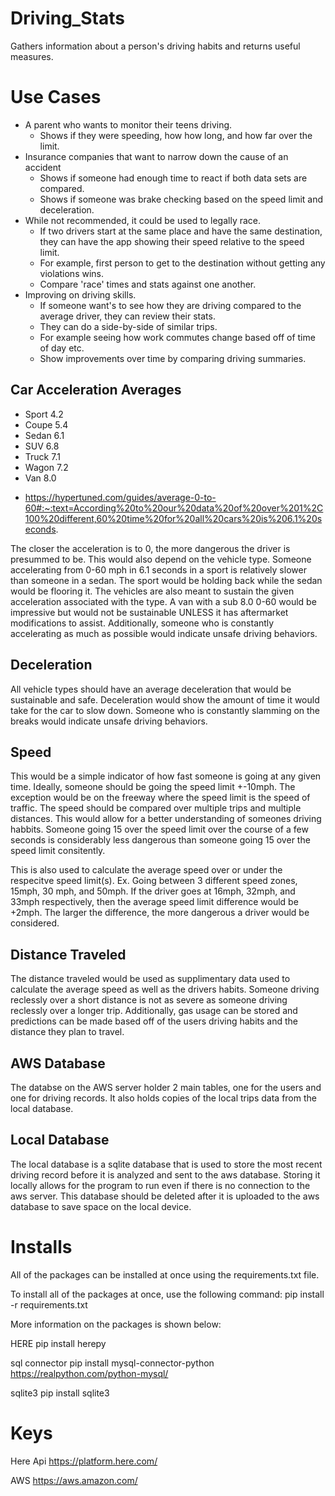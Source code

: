 # Driving_Stats
Gathers information about a person's driving habits and returns useful measures.

# Use Cases
* A parent who wants to monitor their teens driving.
    + Shows if they were speeding, how how long, and how far over the limit.
* Insurance companies that want to narrow down the cause of an accident
    + Shows if someone had enough time to react if both data sets are compared.
    + Shows if someone was brake checking based on the speed limit and deceleration.
* While not recommended, it could be used to legally race.
    + If two drivers start at the same place and have the same destination, they can have the app showing their speed relative to the speed limit.
    + For example, first person to get to the destination without getting any violations wins.
    + Compare 'race' times and stats against one another.
* Improving on driving skills.
    + If someone want's to see how they are driving compared to the average driver, they can review their stats.
    + They can do a side-by-side of similar trips.
    + For example seeing how work commutes change based off of time of day etc.
    + Show improvements over time by comparing driving summaries.

## Car Acceleration Averages
+ Sport 4.2
+ Coupe 5.4
+ Sedan 6.1
+ SUV 6.8
+ Truck 7.1
+ Wagon 7.2
+ Van 8.0
- https://hypertuned.com/guides/average-0-to-60#:~:text=According%20to%20our%20data%20of%20over%201%2C100%20different,60%20time%20for%20all%20cars%20is%206.1%20seconds.

The closer the acceleration is to 0, the more dangerous the driver is presummed to be. This would also depend on the vehicle type. Someone accelerating from 0-60 mph in 6.1 seconds in a sport is relatively slower than someone in a sedan. The sport would be holding back while the sedan would be flooring it. The vehicles are also meant to sustain the given acceleration associated with the type. A van with a sub 8.0 0-60 would be impressive but would not be sustainable UNLESS it has aftermarket modifications to assist. Additionally, someone who is constantly accelerating as much as possible would indicate unsafe driving behaviors. 

## Deceleration
All vehicle types should have an average deceleration that would be sustainable and safe. Deceleration would show the amount of time it would take for the car to slow down. Someone who is constantly slamming on the breaks would indicate unsafe driving behaviors. 

## Speed
This would be a simple indicator of how fast someone is going at any given time. Ideally, someone should be going the speed limit +-10mph. The exception would be on the freeway where the speed limit is the speed of traffic. The speed should be compared over multiple trips and multiple distances. This would allow for a better understanding of someones driving habbits. Someone going 15 over the speed limit over the course of a few seconds is considerably less dangerous than someone going 15 over the speed limit consitently. 

This is also used to calculate the average speed over or under the respecitve speed limit(s).
Ex. 
    Going between 3 different speed zones, 15mph, 30 mph, and 50mph. If the driver goes at 16mph, 32mph, and 33mph respectively, then the average speed limit difference would be +2mph. The larger the difference, the more dangerous a driver would be considered.

## Distance Traveled
The distance traveled would be used as supplimentary data used to calculate the average speed as well as the drivers habits. Someone driving reclessly over a short distance is not as severe as someone driving reclessly over a longer trip. Additionally, gas usage can be stored and predictions can be made based off of the users driving habits and the distance they plan to travel.


## AWS Database
The databse on the AWS server holder 2 main tables, one for the users and one for driving records. It also holds copies of the local trips data from the local database. 


## Local Database
The local database is a sqlite database that is used to store the most recent driving record before it is analyzed and sent to the aws database.
Storing it locally allows for the program to run even if there is no connection to the aws server. This database should be deleted after it is uploaded to the aws database to save space on the local device.


# Installs
All of the packages can be installed at once using the requirements.txt file.

To install all of the packages at once, use the following command:
pip install -r requirements.txt

More information on the packages is shown below:

HERE
pip install herepy

sql connector
pip install mysql-connector-python
https://realpython.com/python-mysql/

sqlite3
pip install sqlite3

# Keys
Here Api
https://platform.here.com/

AWS
https://aws.amazon.com/